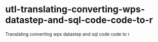 # utl-translating-converting-wps-datastep-and-sql-code-code-to-r
Translating converting wps datastep and sql code code to r
